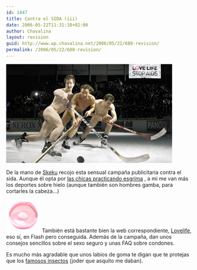 ```yaml
---
id: 1447
title: Contra el SIDA (iii)
date: 2006-05-22T11:31:18+02:00
author: Chavalina
layout: revision
guid: http://www.wp.chavalina.net/2006/05/22/680-revision/
permalink: /2006/05/22/680-revision/
---
```

<p class="imgcentro">
  <img src="/imagenes/fotos/hockey-sida.jpg" alt="Chicos desnudos practicando hockey sobre hielo" />
</p>

De la mano de <a href="http://www.criteriondg.info/wordpress/archives/2006/05/22/love-life-stop-aids/" target="_blank">Skeku</a> recojo esta sensual campa&ntilde;a publicitaria contra el sida. Aunque él opta por <a href="http://www.chavalina.net/imagenes/fotos/esgrima-sida.jpg" target="_blank">las chicas practicando esgrima</a> , a mi me van más los deportes sobre hielo (aunque también son hombres gamba, para cortarles la cabeza…) 

<img src="/imagenes/fotos/labios-lovelife.jpg" alt="Labios formados por un preservativo" class="imgizqda" /> También está bastante bien la web correspondiente, <a href="http://www.lovelife.ch/stopaids.php" target="_blank">Lovelife</a>, eso sí, en Flash pero conseguida. Además de la campa&ntilde;a, dan unos consejos sencillos sobre el sexo seguro y unas FAQ sobre condones. 

Es mucho más agradable que unos labios de goma te digan que te protejas que los <a href="http://chavalina.net/comentar.php?idpost=479&#038;q=sida" target="_blank">famosos insectos</a> (joder que asquito me daban).